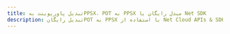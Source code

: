 ---title: تبدیل پاورپوینت بهPPSX، POT به PPSX مبدل رایگان یا Net SDKdescription: تبدیل رایگانPOT به PPSX با استفاده از Net Cloud APIs & SDK. همچنین اسناد Microsoft PowerPoint را در Cloud ایجاد، ویرایش و رندر کنید.---